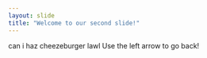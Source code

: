 ```yaml
---
layout: slide
title: "Welcome to our second slide!"
---
```

can i haz cheezeburger lawl
Use the left arrow to go back!
